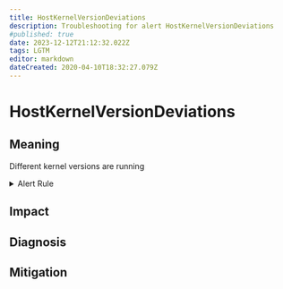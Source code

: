 ```yaml
---
title: HostKernelVersionDeviations
description: Troubleshooting for alert HostKernelVersionDeviations
#published: true
date: 2023-12-12T21:12:32.022Z
tags: LGTM
editor: markdown
dateCreated: 2020-04-10T18:32:27.079Z
---
```


# HostKernelVersionDeviations

## Meaning
[//]: # "Short paragraph that explains what the alert means"
Different kernel versions are running

<details>
  <summary>Alert Rule</summary>

  ```yaml
alert: HostKernelVersionDeviations
expr: (count(sum(label_replace(node_uname_info, "kernel", "$1", "release", "([0-9]+.[0-9]+.[0-9]+).*")) by (kernel)) > 1) * on(instance) group_left (nodename) node_uname_info{nodename=~".+"}
for: 6h
labels:
    severity: warning
annotations:
    summary: Host kernel version deviations (instance {{ $labels.instance }})
    description: |-
        Different kernel versions are running
          VALUE = {{ $value }}
          LABELS = {{ $labels }}
    runbook: https://github.com/srerun/prometheus-alerts/content/runbooks/HostKernelVersionDeviations

  ```
</details>


## Impact
[//]: # "What could / will happen if the alert is not addressed"



## Diagnosis
[//]: # "Steps to take to identify the cause of the problem"



## Mitigation
[//]: # "The steps necessary to resolve the alert"
